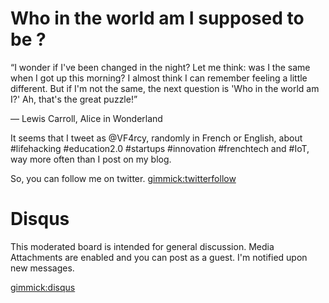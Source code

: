 
# Who in the world am I supposed to be ?

“I wonder if I've been changed in the night? Let me think: was I the same when I got up this morning? I almost think I can remember feeling a little different. But if I'm not the same, the next question is 'Who in the world am I?' Ah, that's the great puzzle!”

― Lewis Carroll, Alice in Wonderland

It seems that I tweet as @VF4rcy, randomly in French or English, about #lifehacking #education2.0 #startups #innovation #frenchtech and #IoT, way more often than I post on my blog. 

So, you can follow me on twitter.  [gimmick:twitterfollow](VF4rcy)

# Disqus

This moderated board is intended for general discussion. Media Attachments are enabled and you can post as a guest. I'm notified upon new messages.

[gimmick:disqus](mymdwiki)